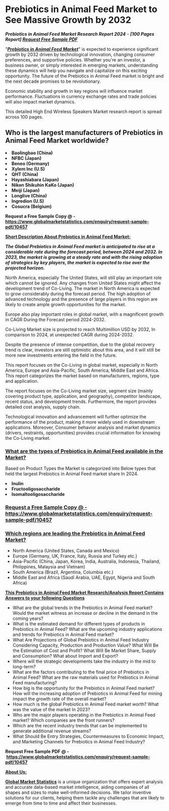 <h1>Prebiotics in Animal Feed Market to See Massive Growth by 2032</h1><p><em><strong>Prebiotics in Animal Feed Market Research Report 2024</strong></em>&nbsp;-&nbsp;<em><strong>[100 Pages Report] </strong></em><em><strong><a href="https://www.globalmarketstatistics.com/enquiry/request-sample-pdf/10457">Request Free Sample PDF</a></strong></em></p><p>"<a style="font-style: italic; font-weight: bold;" href="https://www.globalmarketstatistics.com/market-reports/prebiotics-in-animal-feed-market-10457">Prebiotics in Animal Feed Market</a>" is expected to experience significant growth by 2032 driven by technological innovation, changing consumer preferences, and supportive policies. Whether you're an investor, a business owner, or simply interested in emerging markets, understanding these dynamics will help you navigate and capitalize on this exciting opportunity. The future of the&nbsp;Prebiotics in Animal Feed market is bright and the next decade promises to be revolutionary.</p><p>Economic stability and growth in key regions will influence market performance. Fluctuations in currency exchange rates and trade policies will also impact market dynamics.</p><p>This detailed&nbsp;High End Wireless Speakers Market research report is spread across 100 pages.</p><h2><strong>Who is the largest manufacturers of Prebiotics in Animal Feed Market worldwide?</strong></h2><p><strong><li>Baolingbao (China)<li>NFBC (Japan)<li>Beneo (Germany)<li>Xylem Inc (U.S)<li>QHT (China)<li>Hayashiabara (Japan)<li>Nikon Shikuhin KaKo (Japan)<li>Meiji (Japan)<li>Longlive (China)<li>Ingredion (U.S)<li>Cosucra (Belgium)</strong></p><p><strong>Request a Free Sample Copy @ - <a href="https://www.globalmarketstatistics.com/enquiry/request-sample-pdf/10457">https://www.globalmarketstatistics.com/enquiry/request-sample-pdf/10457</a></strong></p><p><strong><u>Short Description About Prebiotics in Animal Feed Market:</u></strong></p><p><strong><em>The Global Prebiotics in Animal Feed market is anticipated to rise at a considerable rate during the forecast period, between 2024 and 2032. In 2023, the market is growing at a steady rate and with the rising adoption of strategies by key players, the market is expected to rise over the projected horizon.</em></strong></p><p>North America, especially The United States, will still play an important role which cannot be ignored. Any changes from United States might affect the development trend of Co-Living. The market in North America is expected to grow considerably during the forecast period. The high adoption of advanced technology and the presence of large players in this region are likely to create ample growth opportunities for the market.</p><p>Europe also play important roles in global market, with a magnificent growth in CAGR During the Forecast period 2024-2032.</p><p>Co-Living Market size is projected to reach Multimillion USD by 2032, In comparison to 2024, at unexpected CAGR during 2024-2032.</p><p>Despite the presence of intense competition, due to the global recovery trend is clear, investors are still optimistic about this area, and it will still be more new investments entering the field in the future.</p><p>This report focuses on the Co-Living in global market, especially in North America, Europe and Asia-Pacific, South America, Middle East and Africa. This report categorizes the market based on manufacturers, regions, type and application.</p><p>The report focuses on the Co-Living market size, segment size (mainly covering product type, application, and geography), competitor landscape, recent status, and development trends. Furthermore, the report provides detailed cost analysis, supply chain.</p><p>Technological innovation and advancement will further optimize the performance of the product, making it more widely used in downstream applications. Moreover, Consumer behavior analysis and market dynamics (drivers, restraints, opportunities) provides crucial information for knowing the Co-Living market.</p><h3 class="rank-math-question "><span style="text-decoration: underline;">What are the types of Prebiotics in Animal Feed available in the Market?</span></h3><p>Based on Product Types the Market is categorized into Below types that held the largest Prebiotics in Animal Feed market share In 2024.</p><p><strong><li>Inulin<li>Fructooligosaccharide<li>Isomaltooligosaccharide</strong></p><h3 class="rank-math-question "><span style="text-decoration: underline;">Request a Free Sample Copy @ - <a href="https://www.globalmarketstatistics.com/enquiry/request-sample-pdf/10457">https://www.globalmarketstatistics.com/enquiry/request-sample-pdf/10457</a></span></h3><h3 class="rank-math-question "><span style="text-decoration: underline;">Which regions are leading the Prebiotics in Animal Feed Market?</span></h3><ul><li>North America (United States, Canada and Mexico)</li><li>Europe (Germany, UK, France, Italy, Russia and Turkey etc.)</li><li>Asia-Pacific (China, Japan, Korea, India, Australia, Indonesia, Thailand, Philippines, Malaysia and Vietnam)</li><li>South America (Brazil, Argentina, Columbia etc.)</li><li>Middle East and Africa (Saudi Arabia, UAE, Egypt, Nigeria and South Africa)</li></ul><p><strong><u>This Prebiotics in Animal Feed Market Research/Analysis Report Contains Answers to your following Questions</u></strong></p><ul><li>What are the global trends in the Prebiotics in Animal Feed market? Would the market witness an increase or decline in the demand in the coming years?</li><li>What is the estimated demand for different types of products in Prebiotics in Animal Feed? What are the upcoming industry applications and trends for Prebiotics in Animal Feed market?</li><li>What Are Projections of Global Prebiotics in Animal Feed Industry Considering Capacity, Production and Production Value? What Will Be the Estimation of Cost and Profit? What Will Be Market Share, Supply and Consumption? What about Import and Export?</li><li>Where will the strategic developments take the industry in the mid to long-term?</li><li>What are the factors contributing to the final price of Prebiotics in Animal Feed? What are the raw materials used for Prebiotics in Animal Feed manufacturing?</li><li>How big is the opportunity for the Prebiotics in Animal Feed market? How will the increasing adoption of Prebiotics in Animal Feed for mining impact the growth rate of the overall market?</li><li>How much is the global Prebiotics in Animal Feed market worth? What was the value of the market In 2023?</li><li>Who are the major players operating in the Prebiotics in Animal Feed market? Which companies are the front runners?</li><li>Which are the recent industry trends that can be implemented to generate additional revenue streams?</li><li>What Should Be Entry Strategies, Countermeasures to Economic Impact, and Marketing Channels for Prebiotics in Animal Feed Industry?</li></ul><p><strong>Request Free Sample PDF @ -&nbsp;<a href="https://www.globalmarketstatistics.com/enquiry/request-sample-pdf/10457">https://www.globalmarketstatistics.com/enquiry/request-sample-pdf/10457</a></strong></p><p><strong><u>About Us:</u></strong></p><p><strong><a href="https://www.globalmarketstatistics.com/">Global Market Statistics</a></strong> is a unique organization that offers expert analysis and accurate data-based market intelligence, aiding companies of all shapes and sizes to make well-informed decisions. We tailor inventive solutions for our clients, helping them tackle any challenges that are likely to emerge from time to time and affect their businesses.</p>
